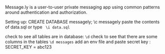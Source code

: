 Message.ly is a user-to-user private messaging app using common patterns around authentication and authorization.


Setting up:
CREATE DATABASE messagely;
\c messagely
paste the contents of data.sql or type `
\i data.sql`

check to see all tables are in database: `\d`
check to see that there are some columns in the tables `\d messages`
add an env file and paste secret key : SECRET_KEY = abc123


